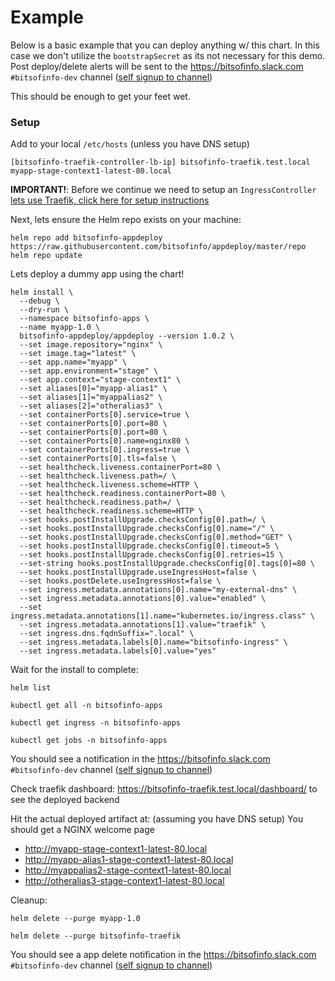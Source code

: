 # Example

Below is a basic example that you can deploy anything w/ this chart. In this case we don't utilize the `bootstrapSecret` as its not necessary for this demo. Post deploy/delete alerts will be sent to the https://bitsofinfo.slack.com `#bitsofinfo-dev` channel ([self signup to channel](https://join.slack.com/t/bitsofinfo/shared_invite/enQtNjY1ODIzNTkyMDMyLTEzZGUwNzExOWYyMmZmMTQyYWZiYzJjYTJkNGI3MWMzNzQ3MTE2NzVhM2Q1ZjE4OGViYjA1NGY4MzdiZDg3ZWI))

This should be enough to get your feet wet.

### Setup

Add to your local `/etc/hosts` (unless you have DNS setup)
```
[bitsofinfo-traefik-controller-lb-ip] bitsofinfo-traefik.test.local myapp-stage-context1-latest-80.local
```

**IMPORTANT!**: Before we continue we need to setup an `IngressController` [lets use Traefik, click here for setup instructions](TRAEFIK_SETUP.md)

Next, lets ensure the Helm repo exists on your machine:
```
helm repo add bitsofinfo-appdeploy https://raw.githubusercontent.com/bitsofinfo/appdeploy/master/repo
helm repo update
```

Lets deploy a dummy app using the chart!
```
helm install \
  --debug \
  --dry-run \
  --namespace bitsofinfo-apps \
  --name myapp-1.0 \
  bitsofinfo-appdeploy/appdeploy --version 1.0.2 \
  --set image.repository="nginx" \
  --set image.tag="latest" \
  --set app.name="myapp" \
  --set app.environment="stage" \
  --set app.context="stage-context1" \
  --set aliases[0]="myapp-alias1" \
  --set aliases[1]="myappalias2" \
  --set aliases[2]="otheralias3" \
  --set containerPorts[0].service=true \
  --set containerPorts[0].port=80 \
  --set containerPorts[0].port=80 \
  --set containerPorts[0].name=nginx80 \
  --set containerPorts[0].ingress=true \
  --set containerPorts[0].tls=false \
  --set healthcheck.liveness.containerPort=80 \
  --set healthcheck.liveness.path=/ \
  --set healthcheck.liveness.scheme=HTTP \
  --set healthcheck.readiness.containerPort=80 \
  --set healthcheck.readiness.path=/ \
  --set healthcheck.readiness.scheme=HTTP \
  --set hooks.postInstallUpgrade.checksConfig[0].path=/ \
  --set hooks.postInstallUpgrade.checksConfig[0].name="/" \
  --set hooks.postInstallUpgrade.checksConfig[0].method="GET" \
  --set hooks.postInstallUpgrade.checksConfig[0].timeout=5 \
  --set hooks.postInstallUpgrade.checksConfig[0].retries=15 \
  --set-string hooks.postInstallUpgrade.checksConfig[0].tags[0]=80 \
  --set hooks.postInstallUpgrade.useIngressHost=false \
  --set hooks.postDelete.useIngressHost=false \
  --set ingress.metadata.annotations[0].name="my-external-dns" \
  --set ingress.metadata.annotations[0].value="enabled" \
  --set ingress.metadata.annotations[1].name="kubernetes.io/ingress.class" \
  --set ingress.metadata.annotations[1].value="traefik" \
  --set ingress.dns.fqdnSuffix=".local" \
  --set ingress.metadata.labels[0].name="bitsofinfo-ingress" \
  --set ingress.metadata.labels[0].value="yes"
```

Wait for the install to complete:
```
helm list

kubectl get all -n bitsofinfo-apps

kubectl get ingress -n bitsofinfo-apps

kubectl get jobs -n bitsofinfo-apps
```

You should see a notification in the https://bitsofinfo.slack.com `#bitsofinfo-dev` channel ([self signup to channel](https://join.slack.com/t/bitsofinfo/shared_invite/enQtNjY1ODIzNTkyMDMyLTEzZGUwNzExOWYyMmZmMTQyYWZiYzJjYTJkNGI3MWMzNzQ3MTE2NzVhM2Q1ZjE4OGViYjA1NGY4MzdiZDg3ZWI))

Check traefik dashboard: https://bitsofinfo-traefik.test.local/dashboard/ to see the deployed backend

Hit the actual deployed artifact at: (assuming you have DNS setup) You should get a NGINX welcome page
* http://myapp-stage-context1-latest-80.local
* http://myapp-alias1-stage-context1-latest-80.local
* http://myappalias2-stage-context1-latest-80.local
* http://otheralias3-stage-context1-latest-80.local


Cleanup:
```
helm delete --purge myapp-1.0

helm delete --purge bitsofinfo-traefik
```

You should see a app delete notification in the https://bitsofinfo.slack.com `#bitsofinfo-dev` channel ([self signup to channel](https://join.slack.com/t/bitsofinfo/shared_invite/enQtNjY1ODIzNTkyMDMyLTEzZGUwNzExOWYyMmZmMTQyYWZiYzJjYTJkNGI3MWMzNzQ3MTE2NzVhM2Q1ZjE4OGViYjA1NGY4MzdiZDg3ZWI))
